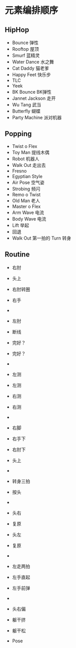 # 元素编排顺序

## HipHop

- Bounce                                      弹性
- Rooftop                                     屋顶
- Smurf                                         蓝精灵
- Water Dance                            水之舞
- Cat Daddy                                 猫老爹
- Happy Feet                                快乐步
- TLC
- Yeek
- BK Bounce                                  BK弹性
- Jannet Jackson                           走开
- Wu Tang                                    武当
- Butterfly                                    蝴蝶
- Party Machine                           派对机器

## Popping

- Twist o Flex
- Toy Man                                       提线木偶
- Robot                                             机器人
- Walk Out                                       走出去
- Fresno
- Egyptian Style
- Air Pose                                         空气姿
- Strobing                                         频闪
- Remo o Twist 
- Old Man                                         老人
- Master o Flex 
- Arm Wave                                      电流
- Body Wave                                     电流
- Lift                                                  举起
- 回退
- Walk Out 第一拍的 Turn              转身

## Routine

- 右肘　
- 头上
- 右肘转圈
- 右手

- 
- 左肘
- 断线
- 完好？
- 完好？
- 
- 左测
- 左测
- 右测
- 右测
- 
- 右脚
- 右手下
- 右肘下
- 头上
- 
- 转身三拍
- 按头
- 
- 头右
- 复原
- 头左
- 复原
- 
- 左走两拍
- 左手直起
- 左手前弹
- 
- 头右偏
- 躯干挤
- 躯干松
- Pose